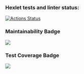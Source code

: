 ### Hexlet tests and linter status:
[![Actions Status](https://github.com/AAvchinnikova/java-project-78/actions/workflows/hexlet-check.yml/badge.svg)](https://github.com/AAvchinnikova/java-project-78/actions)

### Maintainability Badge
<a href="https://codeclimate.com/github/AAvchinnikova/java-project-78/maintainability"><img src="https://api.codeclimate.com/v1/badges/82fd6b1042698f8ee6a1/maintainability" /></a>

### Test Coverage Badge
<a href="https://codeclimate.com/github/AAvchinnikova/java-project-78/test_coverage"><img src="https://api.codeclimate.com/v1/badges/82fd6b1042698f8ee6a1/test_coverage" /></a>
